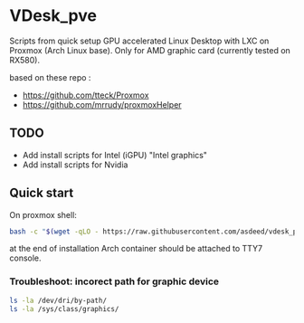 # VDesk_pve

Scripts from quick setup GPU accelerated Linux Desktop with LXC on Proxmox (Arch Linux base). Only for AMD graphic card (currently tested on RX580).

based on these repo : 
- https://github.com/tteck/Proxmox
- https://github.com/mrrudy/proxmoxHelper


## TODO
- Add install scripts for Intel (iGPU) "Intel graphics" 
- Add install scripts for Nvidia


## Quick start

On proxmox shell:
```bash
bash -c "$(wget -qLO - https://raw.githubusercontent.com/asdeed/vdesk_pve/main/lxc_set.sh)"
```

at the end of installation Arch container should be attached to TTY7 console.


### Troubleshoot: incorect path for graphic device

```bash
ls -la /dev/dri/by-path/
ls -la /sys/class/graphics/
```